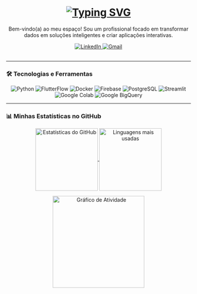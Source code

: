 <div align="center">

  <h1>
    <a href="https://git.io/typing-svg">
      <img src="https://readme-typing-svg.herokuapp.com?font=Fira+Code&size=30&pause=1000&color=00BFFF&center=true&vCenter=true&width=435&lines=%F0%9F%91%8B+%E2%80%8B+Ol%C3%A1%2C+eu+sou+[SEU NOME];Desenvolvedor+e+Analista+de+Dados;Apaixonado+por+Cloud+%26+IA" alt="Typing SVG" />
    </a>
  </h1>
  <p align="center">
    Bem-vindo(a) ao meu espaço! Sou um profissional focado em transformar dados em soluções inteligentes e criar aplicações interativas.
  </p>

  <a href="https://www.linkedin.com/in/[SEU-USUARIO-LINKEDIN]/" target="_blank">
    <img src="https://img.shields.io/badge/LinkedIn-0077B5?style=for-the-badge&logo=linkedin&logoColor=white" alt="LinkedIn"/>
  </a>
  <a href="mailto:[SEU-EMAIL@gmail.com]" target="_blank">
    <img src="https://img.shields.io/badge/Gmail-D14836?style=for-the-badge&logo=gmail&logoColor=white" alt="Gmail"/>
  </a>
</div>

<br>

---

### 🛠️ Tecnologias e Ferramentas

<p align="center">
  <img src="https://img.shields.io/badge/Python-3776AB?style=for-the-badge&logo=python&logoColor=white" alt="Python"/>
  <img src="https://img.shields.io/badge/FlutterFlow-4983F8?style=for-the-badge&logo=flutter&logoColor=white" alt="FlutterFlow"/>
  <img src="https://img.shields.io/badge/Docker-2496ED?style=for-the-badge&logo=docker&logoColor=white" alt="Docker"/>
  <img src="https://img.shields.io/badge/Firebase-FFCA28?style=for-the-badge&logo=firebase&logoColor=black" alt="Firebase"/>
  <img src="https://img.shields.io/badge/PostgreSQL-4169E1?style=for-the-badge&logo=postgresql&logoColor=white" alt="PostgreSQL"/>
  <img src="https://img.shields.io/badge/Streamlit-FF4B4B?style=for-the-badge&logo=streamlit&logoColor=white" alt="Streamlit"/>
  <img src="https://img.shields.io/badge/Google_Colab-F9AB00?style=for-the-badge&logo=googlecolab&logoColor=white" alt="Google Colab"/>
  <img src="https://img.shields.io/badge/Google_BigQuery-4285F4?style=for-the-badge&logo=googlebigquery&logoColor=white" alt="Google BigQuery"/>
</p>

---

### 📊 Minhas Estatísticas no GitHub

<p align="center">
  <a href="https://github.com/anuraghazra/github-readme-stats">
    <img 
      align="center" 
      height="170px"
      src="https://github-readme-stats.vercel.app/api?username=[SEU-USUARIO-GITHUB]&show_icons=true&theme=transparent&bg_color=0d1117&title_color=00BFFF&text_color=FFF&icon_color=00BFFF&border_color=00BFFF"
      alt="Estatísticas do GitHub"
    />
  </a>
  <a href="https://github.com/anuraghazra/github-readme-stats">
    <img 
      align="center" 
      height="170px"
      src="https://github-readme-stats.vercel.app/api/top-langs/?username=[SEU-USUARIO-GITHUB]&layout=compact&theme=transparent&bg_color=0d1117&title_color=00BFFF&text_color=FFF&icon_color=00BFFF&border_color=00BFFF" 
      alt="Linguagens mais usadas"
    />
  </a>
</p>

<div align="center">
  <a href="https://github.com/ashutosh00710/github-readme-activity-graph">
    <img 
      align="center" 
      height="250px"
      src="https://github-readme-activity-graph.vercel.app/graph?username=[SEU-USUARIO-GITHUB]&bg_color=0d1117&color=ffffff&line=00BFFF&point=ffffff&area=true&hide_border=true" 
      alt="Gráfico de Atividade"
    />
  </a>
</div>
